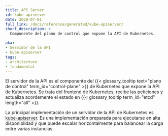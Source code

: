 ```yaml
---
title: API Server
id: kube-apiserver
date: 2020-07-01
full_link: /docs/reference/generated/kube-apiserver/
short_description: >
  Componente del plano de control que expone la API de Kubernetes.

aka:
- Servidor de la API
- kube-apiserver
tags:
- architecture
- fundamental
---
```


El servidor de la API es el componente del {{< glossary_tooltip text="plano de control" term_id="control-plane" >}}
de Kubernetes que expone la API de Kubernetes. Se trata del frontend de Kubernetes,
recibe las peticiones y actualiza acordemente el estado en {{< glossary_tooltip term_id="etcd" length="all" >}}.

<!--more-->

La principal implementación de un servidor de la API de Kubernetes es
[kube-apiserver](/docs/reference/generated/kube-apiserver/).
Es una implementación preparada para ejecutarse en alta disponiblidad y que
puede escalar horizontalmente para balancear la carga entre varias instancias.